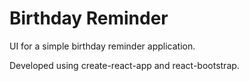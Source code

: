 # Birthday Reminder

UI for a simple birthday reminder application.

Developed using create-react-app and react-bootstrap.
